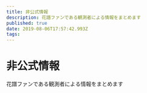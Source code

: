 ```yaml
---
title: 非公式情報
description: 花譜ファンである観測者による情報をまとめます
published: true
date: 2019-08-06T17:57:42.993Z
tags: 
---
```


# 非公式情報

花譜ファンである観測者による情報をまとめます